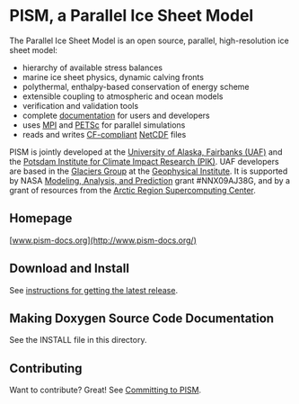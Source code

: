 PISM, a Parallel Ice Sheet Model
================================

The Parallel Ice Sheet Model is an open source, parallel, high-resolution ice sheet model:

* hierarchy of available stress balances
* marine ice sheet physics, dynamic calving fronts
* polythermal, enthalpy-based conservation of energy scheme
* extensible coupling to atmospheric and ocean models
* verification and validation tools
* complete [documentation](http://www.pism-docs.org/) for users and developers
* uses [MPI](http://www-unix.mcs.anl.gov/mpi/) and [PETSc](http://www-unix.mcs.anl.gov/petsc/petsc-as/) for parallel simulations
* reads and writes [CF-compliant](http://cf-pcmdi.llnl.gov/) [NetCDF](http://www.unidata.ucar.edu/software/netcdf/) files

PISM is jointly developed at the [University of Alaska, Fairbanks (UAF)](http://www.uaf.edu/) and the [Potsdam Institute for Climate Impact Research (PIK)](http://www.pik-potsdam.de/).  UAF developers are based in the [Glaciers Group](http://www.gi.alaska.edu/snowice/glaciers/) at the [Geophysical Institute](http://www.gi.alaska.edu).  It is supported by NASA [Modeling, Analysis, and Prediction](http://map.nasa.gov/) grant #NNX09AJ38G, and by a grant of resources from the [Arctic Region Supercomputing Center](http://www.arsc.edu).


Homepage
--------

[www.pism-docs.org](http://www.pism-docs.org/)


Download and Install
--------------------

See [instructions for getting the latest release](http://www.pism-docs.org/wiki/doku.php?id=stable_version).


Making Doxygen Source Code Documentation
----------------------------------------

See the INSTALL file in this directory.

Contributing
------------

Want to contribute? Great! See [Committing to PISM](http://www.pism-docs.org/wiki/doku.php?id=committing).

